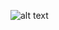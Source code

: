 ![alt text](https://github.com/moohammed-gaber/flutter_blog_firebase_clean_code/blob/master/assets/github_readme/12.gif?raw=true)